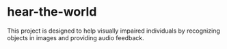 # hear-the-world
This project is designed to help visually impaired individuals by recognizing objects in images and providing audio feedback. 
